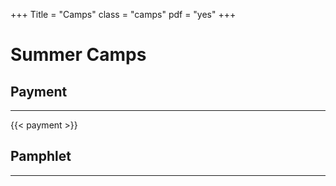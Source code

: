 +++
Title = "Camps"
class = "camps"
pdf = "yes"
+++

# Summer Camps

## Payment

---

{{< payment >}}

## Pamphlet

---

<canvas download=1 pdf="/pdfs/summer-camp.pdf" width=800></canvas>


